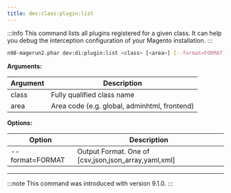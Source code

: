 ```yaml
---
title: dev:class:plugin:list
---
```


:::info
This command lists all plugins registered for a given class. It can help you debug the interception configuration of your Magento installation.
:::

```sh
n98-magerun2.phar dev:di:plugin:list <class> [<area>] [--format=FORMAT]
```

**Arguments:**

| Argument | Description |
|----------|-------------|
| class    | Fully qualified class name |
| area     | Area code (e.g. global, adminhtml, frontend) |

**Options:**

| Option          | Description                                         |
|-----------------|-----------------------------------------------------|
| --format=FORMAT | Output Format. One of [csv,json,json_array,yaml,xml] |

---

:::note
This command was introduced with version 9.1.0.
:::
